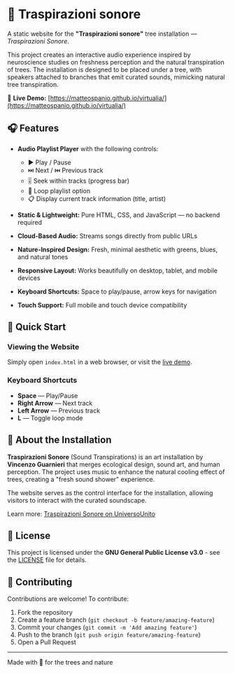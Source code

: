 # 🌿 Traspirazioni sonore

A static website for the **"Traspirazioni sonore"** tree installation — *Traspirazioni Sonore*.

This project creates an interactive audio experience inspired by neuroscience studies on freshness perception and the natural transpiration of trees. The installation is designed to be placed under a tree, with speakers attached to branches that emit curated sounds, mimicking natural tree transpiration.

🔗 **Live Demo:** [https://matteospanio.github.io/virtualia/](https://matteospanio.github.io/virtualia/)

## 🎧 Features

- **Audio Playlist Player** with the following controls:
  - ▶️ Play / Pause
  - ⏭️ Next / ⏮️ Previous track
  - 🎚️ Seek within tracks (progress bar)
  - 🔁 Loop playlist option
  - 📋 Display current track information (title, artist)

- **Static & Lightweight:** Pure HTML, CSS, and JavaScript — no backend required
- **Cloud-Based Audio:** Streams songs directly from public URLs
- **Nature-Inspired Design:** Fresh, minimal aesthetic with greens, blues, and natural tones
- **Responsive Layout:** Works beautifully on desktop, tablet, and mobile devices
- **Keyboard Shortcuts:** Space to play/pause, arrow keys for navigation
- **Touch Support:** Full mobile and touch device compatibility

## 🚀 Quick Start

### Viewing the Website

Simply open `index.html` in a web browser, or visit the [live demo](https://matteospanio.github.io/virtualia/).

### Keyboard Shortcuts

- **Space** — Play/Pause
- **Right Arrow** — Next track
- **Left Arrow** — Previous track
- **L** — Toggle loop mode

## 🌱 About the Installation

**Traspirazioni Sonore** (Sound Transpirations) is an art installation by **Vincenzo Guarnieri** that merges ecological design, sound art, and human perception. The project uses music to enhance the natural cooling effect of trees, creating a "fresh sound shower" experience.

The website serves as the control interface for the installation, allowing visitors to interact with the curated soundscape.

Learn more: [Traspirazioni Sonore on UniversoUnito](https://universounito.it/evento/traspirazioni-sonore-installazione-di-vincenzo-guarnieri/)

## 📄 License

This project is licensed under the **GNU General Public License v3.0** - see the [LICENSE](LICENSE) file for details.

## 🤝 Contributing

Contributions are welcome! To contribute:

1. Fork the repository
2. Create a feature branch (`git checkout -b feature/amazing-feature`)
3. Commit your changes (`git commit -m 'Add amazing feature'`)
4. Push to the branch (`git push origin feature/amazing-feature`)
5. Open a Pull Request

---

Made with 🌿 for the trees and nature
